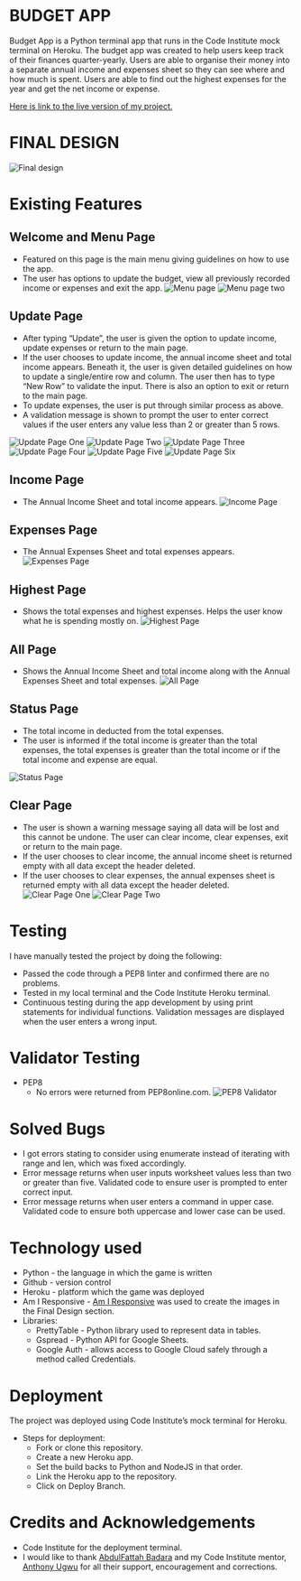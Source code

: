 # BUDGET APP
Budget App is a Python terminal app that runs in the Code Institute mock terminal on Heroku. 
The budget app was created to help users keep track of their finances quarter-yearly. 
Users are able to organise their money  into a separate annual income and expenses sheet so they can see where and how much is spent.
Users are able to find out the highest expenses for the year and get the net income or expense.
 
[Here is link to the live version of my project.](https://annual-budget-app.herokuapp.com/)

# FINAL DESIGN
![Final design](images/final-design.png)

# Existing Features
## Welcome and Menu Page
* Featured on this page is the main menu giving guidelines on how to use the app.
* The user has options to update the budget, view all previously recorded income or expenses and exit the app. 
![Menu page](images/menu-page-one.png)
![Menu page two](images/menu-page-two.png)

## Update Page
* After typing “Update”, the user is given the option to update income, update expenses or return to the main page.
* If the user chooses to update income, the annual income sheet and total income appears. Beneath it, the user is given detailed guidelines on how to update a single/entire row and column. The user then has to type “New Row” to validate the input. There is also an option to exit or return to the main page. 
* To update expenses, the user is put through similar process as above. 
* A validation message is shown to prompt the user to enter correct values if the user enters any value less than 2 or greater than 5 rows. 

![Update Page One](images/update-page-one.png)
![Update Page Two](images/update-page-two.png)
![Update Page Three](images/update-page-three.png)
![Update Page Four](images/update-page-four.png)
![Update Page Five](images/update-page-five.png)
![Update Page Six](images/update-page-six.png)

## Income Page
* The Annual Income Sheet and total income appears.
![Income Page](images/income-page.png)

## Expenses Page
* The Annual Expenses Sheet and total expenses appears.
![Expenses Page](images/expenses-page.png)

## Highest Page
* Shows the total expenses and highest expenses. Helps the user know what he is spending mostly on.
![Highest Page](images/highest-page.png)

## All Page
* Shows the Annual Income Sheet and total income along with the Annual Expenses Sheet and total expenses.
![All Page](images/all-page.png)
 
## Status Page
* The total income in deducted from the total expenses.
* The user is informed if the total income is greater than the total expenses, the total expenses is greater than the total income or if the total income and expense are equal. 

![Status Page](images/status-page.png)

## Clear Page
* The user is shown a warning message saying all data will be lost and this cannot be undone. The user can clear income, clear expenses, exit or return to the main page.
* If the user chooses to clear income, the annual income sheet is returned empty with all data except the header deleted. 
* If the user chooses to clear expenses, the annual expenses sheet is returned empty with all data except the header deleted.
![Clear Page One](images/clear-page-one.png)
![Clear Page Two](images/clear-page-two.png)


# Testing
I have manually tested the project by doing the following:
* Passed the code through a PEP8 linter and confirmed there are no problems. 
* Tested in my local terminal and the Code Institute Heroku terminal. 
* Continuous testing during the app development by using print statements for individual functions. Validation messages are displayed when the user enters a wrong input. 

# Validator Testing
* PEP8
  * No errors were returned from PEP8online.com. 
![PEP8 Validator](images/validator.png)

# Solved Bugs
* I got errors stating to consider using enumerate instead of iterating with range and len, which was fixed accordingly. 
* Error message returns when user inputs worksheet values less than two or greater than five. Validated code to ensure user is prompted to enter correct input. 
* Error message returns when user enters a command in upper case. Validated code to ensure both uppercase and lower case can be used. 

# Technology used
* Python - the language in which the game is written
* Github - version control
* Heroku - platform which the game was deployed
* Am I Responsive - [Am I Responsive](http://ami.responsivedesign.is/?url=https%3A%2F%2Fannual-budget-app.herokuapp.com%2F#) was used to create the images in the Final Design section.
* Libraries:
  * PrettyTable - Python library used to represent data in tables. 
  * Gspread - Python API for Google Sheets.
  * Google Auth - allows access to Google Cloud safely through a method called Credentials.

# Deployment
The project was deployed using Code Institute’s mock terminal for Heroku.  
* Steps for deployment:
    * Fork or clone this repository.
    * Create a new Heroku app.
    * Set the build backs to Python and NodeJS in that order.
    * Link the Heroku app to the repository.
    * Click on Deploy Branch. 

# Credits and Acknowledgements 
* Code Institute for the deployment terminal. 
* I would like to thank [AbdulFattah Badara](https://github.com/fobadara) and my Code Institute mentor, [Anthony Ugwu](https://github.com/tonyguesswho) for all their support, encouragement and corrections. 





